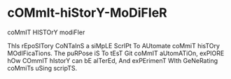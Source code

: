# cOMmIt-hiStorY-MoDiFIeR
coMmIT HISTOrY modiFIer

ThIs rEpoSITory CoNTaInS a siMpLE ScrIPt To AUtomate coMmiT hisTOry MOdIFicaTions. The puRPose iS To tEsT Git coMmIT aUtomATiOn, exPlORE hOw COmmIT hIstorY can bE alTerEd, And exPErimenT WIth GeNeRating coMmiTs uSing scripTS.
